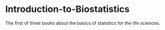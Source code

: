 # Introduction-to-Biostatistics
The first of three books about the basics of statistics for the life sciences.
